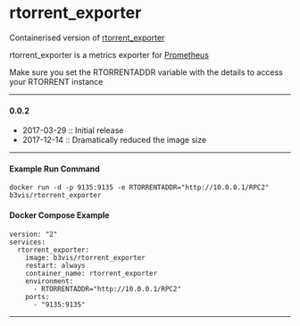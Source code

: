 # rtorrent_exporter

Containerised version of [rtorrent_exporter](https://github.com/mdlayher/rtorrent_exporter)

rtorrent_exporter is a metrics exporter for [Prometheus](https://prometheus.io/)

Make sure you set the RTORRENTADDR variable with the details to access your RTORRENT instance

---
#### 0.0.2

- 2017-03-29 :: Initial release
- 2017-12-14 :: Dramatically reduced the image size

---
#### Example Run Command

```
docker run -d -p 9135:9135 -e RTORRENTADDR="http://10.0.0.1/RPC2" b3vis/rtorrent_exporter
```

#### Docker Compose Example
```
version: "2"
services:
  rtorrent_exporter:
    image: b3vis/rtorrent_exporter
    restart: always
    container_name: rtorrent_exporter
    environment:
      - RTORRENTADDR="http://10.0.0.1/RPC2"
    ports:
      - "9135:9135"
```
---
